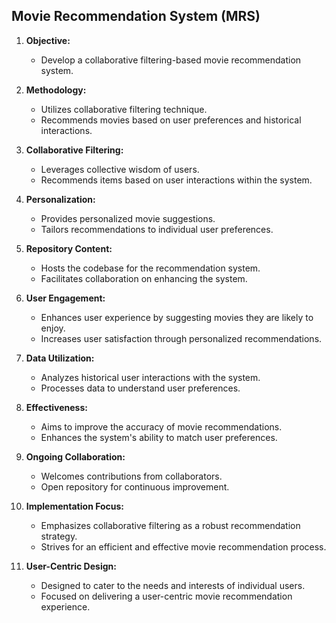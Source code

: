## Movie Recommendation System (MRS)

1. **Objective:** 
   - Develop a collaborative filtering-based movie recommendation system.
  
2. **Methodology:**
   - Utilizes collaborative filtering technique.
   - Recommends movies based on user preferences and historical interactions.

3. **Collaborative Filtering:**
   - Leverages collective wisdom of users.
   - Recommends items based on user interactions within the system.

4. **Personalization:**
   - Provides personalized movie suggestions.
   - Tailors recommendations to individual user preferences.

5. **Repository Content:**
   - Hosts the codebase for the recommendation system.
   - Facilitates collaboration on enhancing the system.

6. **User Engagement:**
   - Enhances user experience by suggesting movies they are likely to enjoy.
   - Increases user satisfaction through personalized recommendations.

7. **Data Utilization:**
   - Analyzes historical user interactions with the system.
   - Processes data to understand user preferences.

8. **Effectiveness:**
   - Aims to improve the accuracy of movie recommendations.
   - Enhances the system's ability to match user preferences.

9. **Ongoing Collaboration:**
   - Welcomes contributions from collaborators.
   - Open repository for continuous improvement.

10. **Implementation Focus:**
    - Emphasizes collaborative filtering as a robust recommendation strategy.
    - Strives for an efficient and effective movie recommendation process.

11. **User-Centric Design:**
    - Designed to cater to the needs and interests of individual users.
    - Focused on delivering a user-centric movie recommendation experience.
